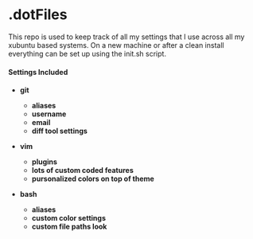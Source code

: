 <h1><b>.dotFiles</b></h1>

This repo is used to keep track of all my settings that I use across all my xubuntu based systems.
On a new machine or after a clean install everything can be set up using the init.sh script.

<h4><b>Settings Included</b><h4>

* <b>git</b>
  * aliases
  * username
  * email
  * diff tool settings
 
* <b>vim</b>
  * plugins
  * lots of custom coded features
  * pursonalized colors on top of theme
  
* <b>bash</b>
  * aliases
  * custom color settings
  * custom file paths look
 
